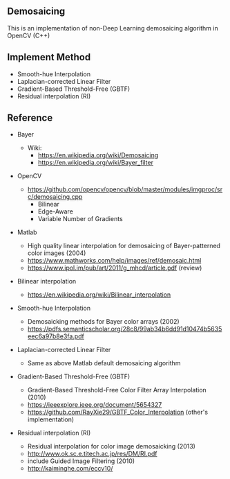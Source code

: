 ## Demosaicing
This is an implementation of non-Deep Learning demosaicing algorithm in OpenCV (C++)

## Implement Method
+ Smooth-hue Interpolation
+ Laplacian-corrected Linear Filter
+ Gradient-Based Threshold-Free (GBTF)
+ Residual interpolation (RI)

## Reference
+ Bayer 
    + Wiki:
        + https://en.wikipedia.org/wiki/Demosaicing
        + https://en.wikipedia.org/wiki/Bayer_filter

+ OpenCV
    + https://github.com/opencv/opencv/blob/master/modules/imgproc/src/demosaicing.cpp
        + Bilinear
        + Edge-Aware
        + Variable Number of Gradients
+ Matlab
    + High quality linear interpolation for demosaicing of Bayer-patterned color images (2004)
    + https://www.mathworks.com/help/images/ref/demosaic.html
    + https://www.ipol.im/pub/art/2011/g_mhcd/article.pdf (review)
+ Bilinear interpolation 
    + https://en.wikipedia.org/wiki/Bilinear_interpolation
+ Smooth-hue Interpolation
    + Demosaicking methods for Bayer color arrays (2002)
    + https://pdfs.semanticscholar.org/28c8/99ab34b6dd91d10474b5635eec6a97b8e3fa.pdf 
+ Laplacian-corrected Linear Filter
    + Same as above Matlab default demosaicing algorithm
+ Gradient-Based Threshold-Free (GBTF)
    + Gradient-Based Threshold-Free Color Filter Array Interpolation (2010)
    + https://ieeexplore.ieee.org/document/5654327
    + https://github.com/RayXie29/GBTF_Color_Interpolation (other's implementation)
+ Residual interpolation (RI)
    + Residual interpolation for color image demosaicking (2013)
    + http://www.ok.sc.e.titech.ac.jp/res/DM/RI.pdf
    + include Guided Image Filtering (2010)
    + http://kaiminghe.com/eccv10/

